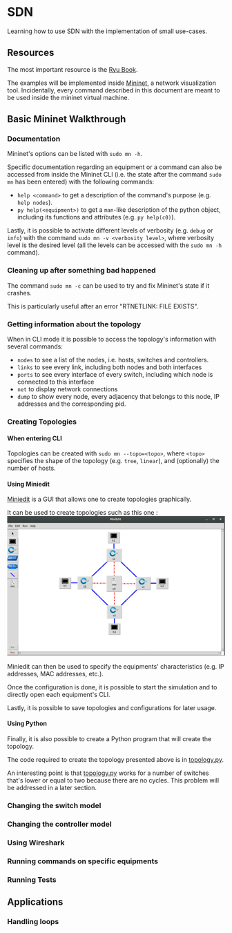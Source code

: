# SDN
Learning how to use SDN with the implementation of small use-cases.

## Resources
The most important resource is the [Ryu Book](https://osrg.github.io/ryu-book/en/Ryubook.pdf).

The examples will be implemented inside [Mininet](http://mininet.org/), a network visualization tool.
Incidentally, every command described in this document are meant to be used inside the mininet virtual machine.

## Basic Mininet Walkthrough

### Documentation
Mininet's options can be listed with `sudo mn -h`.

Specific documentation regarding an equipment or a command can also be accessed from inside the Mininet CLI (i.e. the state after the command `sudo mn` has been entered) with the following commands:

- `help <command>` to get a description of the command's purpose (e.g. `help nodes`).
- `py help(<equipment>)` to get a `man`-like description of the python object, including its functions and attributes (e.g. `py help(c0)`).

Lastly, it is possible to activate different levels of verbosity (e.g. `debug` or `info`) with the command `sudo mn -v <verbosity level>`, where verbosity level is the desired level (all the levels can be accessed with the `sudo mn -h` command).

### Cleaning up after something bad happened

The command `sudo mn -c` can be used to try and fix Mininet's state if it crashes.

This is particularly useful after an error "RTNETLINK: FILE EXISTS".

### Getting information about the topology

When in CLI mode it is possible to access the topology's information with several commands:
- `nodes` to see a list of the nodes, i.e. hosts, switches and controllers.
- `links` to see every link, including both nodes and both interfaces
- `ports` to see every interface of every switch, including which node is connected to this interface
- `net` to display network connections
- `dump` to show every node, every adjacency that belongs to this node, IP addresses and the corresponding pid.

### Creating Topologies

#### When entering CLI

Topologies can be created with `sudo mn --topo=<topo>`, where `<topo>` specifies the shape of the topology (e.g. `tree`, `linear`), and (optionally) the number of hosts.

#### Using Miniedit

[Miniedit](http://www.brianlinkletter.com/how-to-use-miniedit-mininets-graphical-user-interface/) is a GUI that allows one to create topologies graphically.

It can be used to create topologies such as this one :
![miniedit topology](miniedit.png "A miniedit topology")

Miniedit can then be used to specify the equipments' characteristics (e.g. IP addresses, MAC addresses, etc.).

Once the configuration is done, it is possible to start the simulation and to directly open each equipment's CLI.

Lastly, it is possible to save topologies and configurations for later usage.

#### Using Python

Finally, it is also possible to create a Python program that will create the topology.

The code required to create the topology presented above is in [topology.py](topology.py).

An interesting point is that [topology.py](topology.py) works for a number of switches that's lower or equal to two because there are no cycles.
This problem will be addressed in a later section.

### Changing the switch model

### Changing the controller model

### Using Wireshark

### Running commands on specific equipments

### Running Tests

## Applications

### Handling loops

